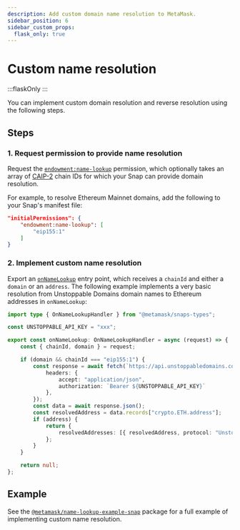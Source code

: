 ```yaml
---
description: Add custom domain name resolution to MetaMask.
sidebar_position: 6
sidebar_custom_props:
  flask_only: true
---
```


# Custom name resolution

:::flaskOnly
:::

You can implement custom domain resolution and reverse resolution using the following steps.

## Steps

### 1. Request permission to provide name resolution

Request the [`endowment:name-lookup`](../reference/permissions.md#endowmentname-lookup) permission,
which optionally takes an array of
[CAIP-2](https://github.com/ChainAgnostic/CAIPs/blob/master/CAIPs/caip-2.md) chain IDs for which
your Snap can provide domain resolution.

For example, to resolve Ethereum Mainnet domains, add the following to your Snap's manifest file:

```json title="snap.manifest.json"
"initialPermissions": {
    "endowment:name-lookup": [
        "eip155:1"
    ]
}
```

### 2. Implement custom name resolution

Export an [`onNameLookup`](../reference/entry-points.md#onnamelookup) entry point, which receives a
`chainId` and either a `domain` or an `address`.
The following example implements a very basic resolution from Unstoppable Domains domain names to
Ethereum addresses in `onNameLookup`:

```typescript title="snap/src/index.ts"
import type { OnNameLookupHandler } from "@metamask/snaps-types";

const UNSTOPPABLE_API_KEY = "xxx";

export const onNameLookup: OnNameLookupHandler = async (request) => {
    const { chainId, domain } = request;

    if (domain && chainId === "eip155:1") {
        const response = await fetch(`https://api.unstoppabledomains.com/resolve/domains/${domain}`, {
            headers: {
                accept: "application/json",
                authorization: `Bearer ${UNSTOPPABLE_API_KEY}`
            },
        });
        const data = await response.json();
        const resolvedAddress = data.records["crypto.ETH.address"];
        if (address) {
            return {
                resolvedAddresses: [{ resolvedAddress, protocol: "Unstoppable Domains"'" }],
            };
        }
    }

    return null;
};
```

## Example

See the [`@metamask/name-lookup-example-snap`](https://github.com/MetaMask/snaps/tree/main/packages/examples/packages/name-lookup)
package for a full example of implementing custom name resolution.
